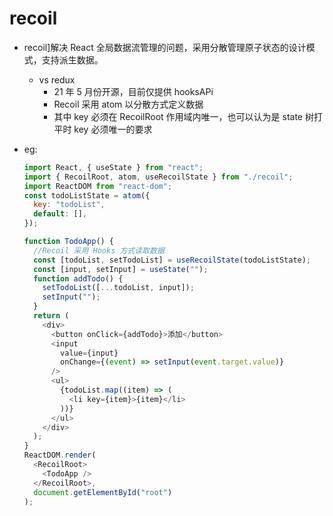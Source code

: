 # recoil

- recoil]解决 React 全局数据流管理的问题，采用分散管理原子状态的设计模式，支持派生数据。
  - vs redux
    - 21 年 5 月份开源，目前仅提供 hooksAPi
    - Recoil 采用 atom 以分散方式定义数据
    - 其中 key 必须在 RecoilRoot 作用域内唯一，也可以认为是 state 树打平时 key 必须唯一的要求
- eg:

  ```js
  import React, { useState } from "react";
  import { RecoilRoot, atom, useRecoilState } from "./recoil";
  import ReactDOM from "react-dom";
  const todoListState = atom({
    key: "todoList",
    default: [],
  });

  function TodoApp() {
    //Recoil 采用 Hooks 方式读取数据
    const [todoList, setTodoList] = useRecoilState(todoListState);
    const [input, setInput] = useState("");
    function addTodo() {
      setTodoList([...todoList, input]);
      setInput("");
    }
    return (
      <div>
        <button onClick={addTodo}>添加</button>
        <input
          value={input}
          onChange={(event) => setInput(event.target.value)}
        />
        <ul>
          {todoList.map((item) => (
            <li key={item}>{item}</li>
          ))}
        </ul>
      </div>
    );
  }
  ReactDOM.render(
    <RecoilRoot>
      <TodoApp />
    </RecoilRoot>,
    document.getElementById("root")
  );
  ```
